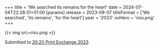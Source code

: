 +++
title = 'We searched its remains for the heart'
date = 2024-07-04T22:28:31+01:00
[params]
    release = 2023-08-07
    titleFormat = ['We searched', 'its remains', 'for the heart']
    year = '2023'
    noHero = 'riso.png'
+++

{{< img src=riso.png >}}

Submitted to [20:20 Print Exchange 2023](https://www.2020printexchange.com/2023).
